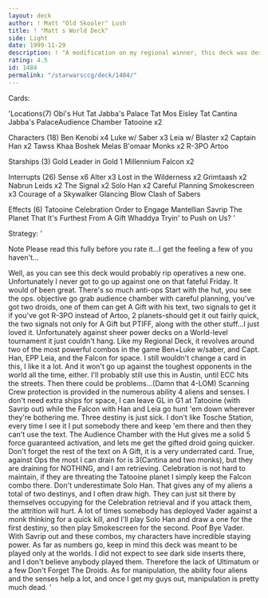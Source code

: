 ```yaml
---
layout: deck
author: ! Matt "Old Skooler" Lush
title: ! "Matt s World Deck"
side: Light
date: 1999-11-29
description: ! "A modification on my regional winner, this deck was designed to shut down ops entirely. I didn't want to see a repeat of last year..."
rating: 4.5
id: 1484
permalink: "/starwarsccg/deck/1484/"
---
```

Cards: 

'Locations(7)
Obi's Hut
Tat Jabba's Palace
Tat Mos Eisley
Tat Cantina
Jabba's PalaceAudience Chamber
Tatooine x2

Characters (18)
Ben Kenobi x4
Luke w/ Saber x3
Leia w/ Blaster x2
Captain Han x2
Tawss Khaa
Boshek
Melas
B'omaar Monks x2
R-3PO
Artoo

Starships (3)
Gold Leader in Gold 1
Millennium Falcon x2

Interrupts (26)
Sense x6
Alter x3
Lost in the Wilderness x2
Grimtaash x2
Nabrun Leids x2
The Signal x2
Solo Han x2
Careful Planning
Smokescreen x3
Courage of a Skywalker
Glancing Blow
Clash of Sabers

Effects (6)
Tatooine Celebration
Order to Engage
Mantellian Savrip
The Planet That It's Furthest From
A Gift
Whaddya Tryin' to Push on Us?
'

Strategy: '

Note Please read this fully before you rate it...I get the feeling a few of you haven't...

Well, as you can see this deck would probably rip operatives a new one. Unfortunately I never got to go up against one on that fateful Friday. It would of been great. There's so much anti-ops Start with the hut, you see the ops. objective go grab audience chamber with careful planning, you've got two droids, one of them can get A Gift with his text, two signals to get it if you've got R-3PO instead of Artoo, 2 planets-should get it out fairly quick, the two signals not only for A Gift but PTIFF, along with the other stuff...I just loved it. Unfortunately against sheer power decks on a World-level tournament it just couldn't hang. Like my Regional Deck, it revolves around two of the most powerful combos in the game Ben+Luke w/saber, and Capt. Han, EPP Leia, and the Falcon for space. I still wouldn't change a card in this, I like it a lot. And it won't go up against the toughest opponents in the world all the time, either. I'll probably still use this in Austin, until ECC hits the streets. Then there could be problems...(Damn that 4-LOM)
Scanning Crew protection is provided in the numerous ability 4 aliens and senses. I don't need extra ships for space, I can leave GL in G1 at Tatooine (with Savrip out) while the Falcon with Han and Leia go hunt 'em down wherever they're bothering me. Three destiny is just sick.
I don't like Tosche Station, every time I see it I put somebody there and keep 'em there and then they can't use the text. The Audience Chamber with the Hut gives me a solid 5 force guaranteed activation, and lets me get the gifted droid going quicker. Don't forget the rest of the text on A Gift, it is a very underrated card. True, against Ops the most I can drain for is 3(Cantina and two monks), but they are draining for NOTHING, and I am retrieving. Celebration is not hard to maintain, if they are threating the Tatooine planet I simply keep the Falcon combo there. Don't underestimate Solo Han. That gives any of my aliens a total of two destinys, and I often draw high. They can just sit there by themselves occupying for the Celebration retrieval and if you attack them, the attrition will hurt. A lot of times somebody has deployed Vader against a monk thinking for a quick kill, and I'll play Solo Han and draw a one for the first destiny, so then play Smokescreen for the second. Poof Bye Vader. With Savrip out and these combos, my characters have incredible staying power.
As far as numbers go, keep in mind this deck was meant to be played only at the worlds. I did not expect to see dark side inserts there, and I don't believe anybody played them. Therefore the lack of Ultimatum or a few Don't Forget The Droids. As for manipulation, the ability four aliens and the senses help a lot, and once I get my guys out, manipulation is pretty much dead.  '
